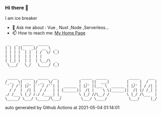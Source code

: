 ### Hi there 👋

I am ice breaker

- 💬 Ask me about : Vue , Nuxt ,Node ,Serverless...
- 📫 How to reach me: [My Home Page](https://icebreaker.top/)

```
 _   _  _____  _____     
| | | ||_   _|/  __ \  _ 
| | | |  | |  | /  \/ (_)
| | | |  | |  | |        
| |_| |  | |  | \__/\  _ 
 \___/   \_/   \____/ (_)
                         
                         
 _____  _____  _____  __           _____  _____          _____    ___ 
/ __  \|  _  |/ __  \/  |         |  _  ||  ___|        |  _  |  /   |
`' / /'| |/' |`' / /'`| |  ______ | |/' ||___ \  ______ | |/' | / /| |
  / /  |  /| |  / /   | | |______||  /| |    \ \|______||  /| |/ /_| |
./ /___\ |_/ /./ /____| |_        \ |_/ //\__/ /        \ |_/ /\___  |
\_____/ \___/ \_____/\___/         \___/ \____/          \___/     |_/
```

auto generated by Github Actions at 2021-05-04 01:14:01
